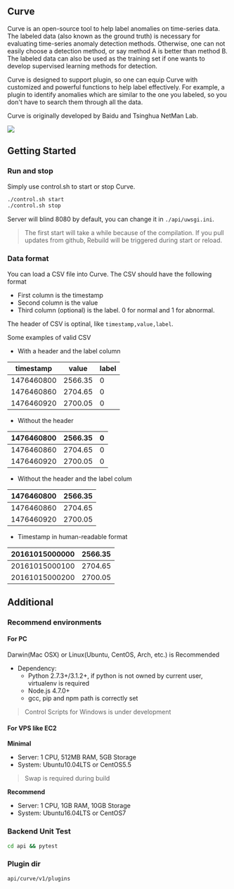 Curve
---

Curve is an open-source tool to help label anomalies on time-series data. The labeled data (also known as the ground truth) is necessary for evaluating time-series anomaly detection methods. Otherwise, one can not easily choose a detection method, or say method A is better than method B. The labeled data can also be used as the training set if one wants to develop supervised learning methods for detection.

Curve is designed to support plugin, so one can equip Curve with customized and powerful functions to help label effectively. For example, a plugin to identify anomalies which are similar to the one you labeled, so you don't have to search them through all the data.

Curve is originally developed by Baidu and Tsinghua NetMan Lab.


<img src="https://raw.githubusercontent.com/baidu/Curve/master/doc/pic/index.png">

## Getting Started

### Run and stop

Simply use control.sh to start or stop Curve.

```bash
./control.sh start
./control.sh stop
```
Server will blind 8080 by default, you can change it in `./api/uwsgi.ini`.

> The first start will take a while because of the compilation. 
> If you pull updates from github, Rebuild will be triggered during start or reload.

### Data format

You can load a CSV file into Curve. The CSV should have the following format

* First column is the timestamp
* Second column is the value
* Third column (optional) is the label. 0 for normal and 1 for abnormal.

The header of CSV is optinal, like `timestamp,value,label`.  

Some examples of valid CSV

* With a header and the label column

|timestamp|value|label|
|---|---|---|
|1476460800|2566.35|0|
|1476460860|2704.65|0|
|1476460920|2700.05|0|


* Without the header
 
|1476460800|2566.35|0|
|---|---|---|
|1476460860|2704.65|0|
|1476460920|2700.05|0|

* Without the header and the label colum

|1476460800|2566.35|
|---|---|
|1476460860|2704.65|
|1476460920|2700.05|

* Timestamp in human-readable format

|20161015000000|2566.35|
|---|---|
|20161015000100|2704.65|
|20161015000200|2700.05|

## Additional

### Recommend environments

#### For PC

Darwin(Mac OSX) or Linux(Ubuntu, CentOS, Arch, etc.) is Recommended

* Dependency:
    * Python 2.7.3+/3.1.2+, if python is not owned by current user, virtualenv is required
    * Node.js 4.7.0+
    * gcc, pip and npm path is correctly set

> Control Scripts for Windows is under development

#### For VPS like EC2

**Minimal**

* Server: 1 CPU, 512MB RAM, 5GB Storage
* System: Ubuntu10.04LTS or CentOS5.5

> Swap is required during build

**Recommend**

* Server: 1 CPU, 1GB RAM, 10GB Storage
* System: Ubuntu16.04LTS or CentOS7

### Backend Unit Test

```bash
cd api && pytest
```

### Plugin dir

```api/curve/v1/plugins```

